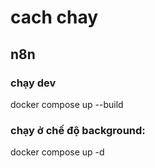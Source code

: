 # cach chay
## n8n
### chạy dev
docker compose up --build
### chạy ở chế độ background:
docker compose up -d